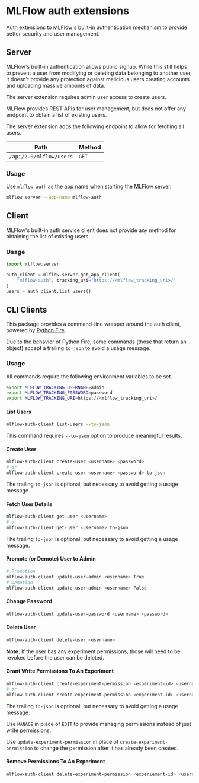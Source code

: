 # MLFlow auth extensions

Auth extensions to MLFlow's built-in authentication mechanism to provide better
security and user management.

## Server

MLFlow's built-in authentication allows public signup. While this still helps to
prevent a user from modifying or deleting data belonging to another user, it
doesn't provide any protection against malicious users creating accounts and
uploading massive amounts of data.

The server extension requires admin user access to create users.

MLFlow provides REST APIs for user management, but does not offer any endpoint
to obtain a list of existing users.

The server extension adds the following endpoint to allow for fetching all
users.

| Path | Method |
|------|--------|
| `/api/2.0/mlflow/users` | `GET` |

### Usage

Use `mlflow-auth` as the app name when starting the MLFlow server.

```sh
mlflow server --app-name mlflow-auth
```

## Client

MLFlow's built-in auth service client does not provide any method for obtaining
the list of existing users.

### Usage

```python
import mlflow.server

auth_client = mlflow.server.get_app_client(
    "mlflow-auth", tracking_uri="https://<mlflow_tracking_uri>/"
)
users = auth_client.list_users()
```

## CLI Clients

This package provides a command-line wrapper around the auth client, powered by
[Python Fire](https://github.com/google/python-fire).

Due to the behavior of Python Fire, some commands (those that return an object)
accept a trailing `to-json` to avoid a usage message.

### Usage

All commands require the following environment variables to be set.

```sh
export MLFLOW_TRACKING_USERNAME=admin
export MLFLOW_TRACKING_PASSWORD=password
export MLFLOW_TRACKING_URI=https://<mlflow_tracking_uri>/
```

#### List Users

```sh
mlflow-auth-client list-users --to-json
```

This command requires `--to-json` option to produce meaningful results.

#### Create User

```sh
mlflow-auth-client create-user <username> <password>
# or
mlflow-auth-client create-user <username> <password> to-json
```

The trailing `to-json` is optional, but necessary to avoid getting a usage
message.

#### Fetch User Details

```sh
mlflow-auth-client get-user <username>
# or
mlflow-auth-client get-user <username> to-json
```

The trailing `to-json` is optional, but necessary to avoid getting a usage
message.

#### Promote (or Demote) User to Admin

```sh
# Promotion
mlflow-auth-client update-user-admin <username> True
# Demotion
mlflow-auth-client update-user-admin <username> False
```

#### Change Password

```sh
mlflow-auth-client update-user-password <username> <password>
```

#### Delete User

```sh
mlflow-auth-client delete-user <username>
```

**Note:** If the user has any experiment permissions, those will need to be
revoked before the user can be deleted.

#### Grant Write Permissions To An Experiment

```sh
mlflow-auth-client create-experiment-permission <experiment-id> <username> EDIT
# or
mlflow-auth-client create-experiment-permission <experiment-id> <username> EDIT to-json
```

The trailing `to-json` is optional, but necessary to avoid getting a usage
message.

Use `MANAGE` in place of `EDIT` to provide managing permissions instead of just
write permissions.

Use `update-experiment-permission` in place of `create-experiment-permission` to
change the permission after it has already been created.

#### Remove Permissions To An Experiment

```sh
mlflow-auth-client delete-experiment-permission <experiement-id> <username>
```

